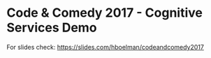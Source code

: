 # Code & Comedy 2017 - Cognitive Services Demo

For slides check: https://slides.com/hboelman/codeandcomedy2017
